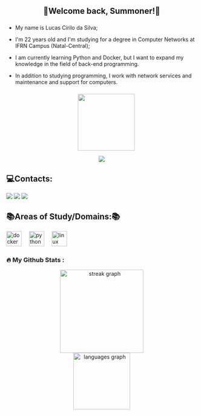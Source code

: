<h2 align="center">🎴Welcome back, Summoner!🎴</h2>

###

- My name is Lucas Cirilo da Silva;
- I'm 22 years old and I'm studying for a degree in Computer Networks at IFRN Campus (Natal-Central);
- I am currently learning Python and Docker, but I want to expand my knowledge in the field of back-end programming.
- In addition to studying programming, I work with network services and maintenance and support for computers.

  ###

  <div align="center">
  <img height="150" src="https://media.giphy.com/media/M9gbBd9nbDrOTu1Mqx/giphy.gif"  />
</div>

<div align="center">
  <img src="https://visitor-badge.laobi.icu/badge?page_id=LucasCiril&"  />
</div>

###

<h2 align="left">💻Contacts:</h2>
<div align="left">
<a href="https://instagram.com/lukascirilo_456" target="_blank"><img src="https://img.shields.io/badge/-Instagram-%23E4405F?style=for-the-badge&logo=instagram&logoColor=white" target="_blank"></a>
<a href = "mailto:lucaseelco@gmail.com"><img src="https://img.shields.io/badge/-Gmail-%23333?style=for-the-badge&logo=gmail&logoColor=white" target="_blank"></a>
<a href="https://www.linkedin.com/in/lucas-cirilo-da-silva-5a428a336" target="_blank"><img src="https://img.shields.io/badge/-LinkedIn-%230077B5?style=for-the-badge&logo=linkedin&logoColor=white" target="_blank"></a> 
</div>

###

<h2 align="left">📚Areas of Study/Domains:📚</h2>
<div align="left">
  <img src="https://cdn.jsdelivr.net/gh/devicons/devicon/icons/docker/docker-original.svg" height="40" alt="docker logo"  />
  <img width="12" />
  <img src="https://cdn.jsdelivr.net/gh/devicons/devicon/icons/python/python-original.svg" height="40" alt="python logo"  />
  <img width="12" />
  <img src="https://cdn.jsdelivr.net/gh/devicons/devicon/icons/linux/linux-original.svg" height="40" alt="linux logo"  />
  <img width="12" />
</div>

###

<h3 align="left">🔥   My Github Stats :</h3>

<div align="center">
  <img src="https://streak-stats.demolab.com?user=LucasCiril&locale=en&mode=daily&theme=dark&hide_border=false&border_radius=5&order=3" height="220" alt="streak graph"  />
</div>
<div align="center">
  <img src="https://github-readme-stats.vercel.app/api/top-langs?username=LucasCiril&locale=en&hide_title=false&layout=compact&card_width=320&langs_count=5&theme=dark&hide_border=false" height="150" alt="languages graph"  />
</div>

###
